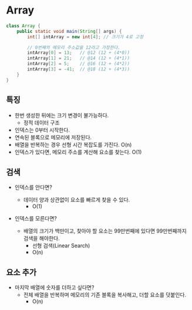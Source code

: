 # Array

```java
class Array {
    public static void main(String[] args) {
        int[] intArray = new int[4]; // 크기가 4로 고정

        // 0번째의 메모리 주소값을 12라고 가정한다.
        intArray[0] = 13;   // @12 (12 + (4*0))
        intArray[1] = 21;   // @14 (12 + (4*1))
        intArray[2] = 5;    // @16 (12 + (4*2))
        intArray[3] = -41;  // @18 (12 + (4*3))
    }
}
```

## 특징
- 한번 생성한 뒤에는 크기 변경이 불가능하다.
  - 정적 데이터 구조
- 인덱스는 0부터 시작한다.
- 연속된 블록으로 메모리에 저장된다.
- 배열을 반복하는 경우 선형 시간 복잡도를 가진다. O(n)
- 인덱스가 있다면, 메모리 주소를 계산해 요소를 찾는다. O(1)

## 검색
- 인덱스를 안다면?
  - 데이터 양과 상관없이 요소를 빠르게 찾을 수 있다.
    - O(1)

- 인덱스를 모른다면?
  - 배열의 크기가 백만이고, 찾아야 할 요소는 99만번째에 있다면 99만번째까지 검색을 해야한다.
      - 선형 검색(Linear Search) 
      - O(n)

## 요소 추가
- 마지막 배열에 숫자를 더하고 싶다면?
  - 전체 배열을 반복하며 메모리의 기존 블록을 복사해고, 더할 요소를 덧붙인다.
    - O(n)

